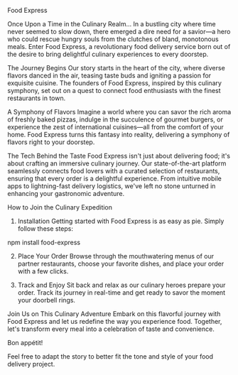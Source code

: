 Food Express

Once Upon a Time in the Culinary Realm...
In a bustling city where time never seemed to slow down, there emerged a dire need for a savior—a hero who could rescue hungry souls from the clutches of bland, monotonous meals. Enter Food Express, a revolutionary food delivery service born out of the desire to bring delightful culinary experiences to every doorstep.

The Journey Begins
Our story starts in the heart of the city, where diverse flavors danced in the air, teasing taste buds and igniting a passion for exquisite cuisine. The founders of Food Express, inspired by this culinary symphony, set out on a quest to connect food enthusiasts with the finest restaurants in town.

A Symphony of Flavors
Imagine a world where you can savor the rich aroma of freshly baked pizzas, indulge in the succulence of gourmet burgers, or experience the zest of international cuisines—all from the comfort of your home. Food Express turns this fantasy into reality, delivering a symphony of flavors right to your doorstep.

The Tech Behind the Taste
Food Express isn't just about delivering food; it's about crafting an immersive culinary journey. Our state-of-the-art platform seamlessly connects food lovers with a curated selection of restaurants, ensuring that every order is a delightful experience. From intuitive mobile apps to lightning-fast delivery logistics, we've left no stone unturned in enhancing your gastronomic adventure.

How to Join the Culinary Expedition
1. Installation
Getting started with Food Express is as easy as pie. Simply follow these steps:


npm install food-express

2. Place Your Order
Browse through the mouthwatering menus of our partner restaurants, choose your favorite dishes, and place your order with a few clicks.

3. Track and Enjoy
Sit back and relax as our culinary heroes prepare your order. Track its journey in real-time and get ready to savor the moment your doorbell rings.

Join Us on This Culinary Adventure
Embark on this flavorful journey with Food Express and let us redefine the way you experience food. Together, let's transform every meal into a celebration of taste and convenience.

Bon appétit!

Feel free to adapt the story to better fit the tone and style of your food delivery project.
